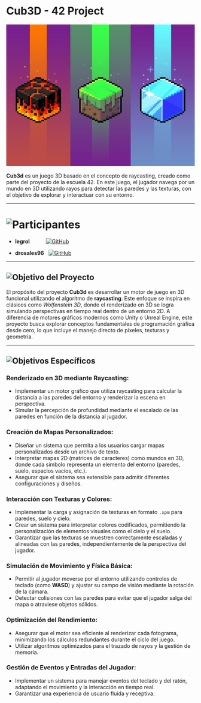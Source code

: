 # Cub3D - 42 Project

![Cubed Logo](img/cubed.jpeg)

**Cub3d** es un juego 3D basado en el concepto de raycasting, creado como parte del proyecto de la escuela 42. En este juego, el jugador navega por un mundo en 3D utilizando rayos para detectar las paredes y las texturas, con el objetivo de explorar y interactuar con su entorno.

---

# ![Participantes](https://img.shields.io/badge/Participantes-orange?style=for-the-badge)

- **legrol** &nbsp;&nbsp;&nbsp;&nbsp;&nbsp;&nbsp;&nbsp;&nbsp;&nbsp;&nbsp;[![GitHub](https://img.shields.io/badge/GitHub-Profile-informational?style=for-the-badge&logo=github&logoColor=white&color=181717)](https://github.com/legrol)

- **drosales96** &nbsp;&nbsp;[![GitHub](https://img.shields.io/badge/GitHub-Profile-informational?style=for-the-badge&logo=github&logoColor=white&color=181717)](https://github.com/drosales96)

---

## ![Objetivo del Proyecto](https://img.shields.io/badge/Objetivo_del_Proyecto-blue?style=for-the-badge)

El propósito del proyecto **Cub3d** es desarrollar un motor de juego en 3D funcional utilizando el algoritmo de **raycasting**. Este enfoque se inspira en clásicos como *Wolfenstein 3D*, donde el renderizado en 3D se logra simulando perspectivas en tiempo real dentro de un entorno 2D. A diferencia de motores gráficos modernos como Unity o Unreal Engine, este proyecto busca explorar conceptos fundamentales de programación gráfica desde cero, lo que incluye el manejo directo de píxeles, texturas y geometría.

---

## ![Objetivos Específicos](https://img.shields.io/badge/Objetivo_Específicos-orange?style=for-the-badge)

### Renderizado en 3D mediante Raycasting:
- Implementar un motor gráfico que utiliza raycasting para calcular la distancia a las paredes del entorno y renderizar la escena en perspectiva.
- Simular la percepción de profundidad mediante el escalado de las paredes en función de la distancia al jugador.

### Creación de Mapas Personalizados:
- Diseñar un sistema que permita a los usuarios cargar mapas personalizados desde un archivo de texto.
- Interpretar mapas 2D (matrices de caracteres) como mundos en 3D, donde cada símbolo representa un elemento del entorno (paredes, suelo, espacios vacíos, etc.).
- Asegurar que el sistema sea extensible para admitir diferentes configuraciones y diseños.

### Interacción con Texturas y Colores:
- Implementar la carga y asignación de texturas en formato `.xpm` para paredes, suelo y cielo.
- Crear un sistema para interpretar colores codificados, permitiendo la personalización de elementos visuales como el cielo y el suelo.
- Garantizar que las texturas se muestren correctamente escaladas y alineadas con las paredes, independientemente de la perspectiva del jugador.

### Simulación de Movimiento y Física Básica:
- Permitir al jugador moverse por el entorno utilizando controles de teclado (como **WASD**) y ajustar su campo de visión mediante la rotación de la cámara.
- Detectar colisiones con las paredes para evitar que el jugador salga del mapa o atraviese objetos sólidos.

### Optimización del Rendimiento:
- Asegurar que el motor sea eficiente al renderizar cada fotograma, minimizando los cálculos redundantes durante el ciclo del juego.
- Utilizar algoritmos optimizados para el trazado de rayos y la gestión de memoria.

### Gestión de Eventos y Entradas del Jugador:
- Implementar un sistema para manejar eventos del teclado y del ratón, adaptando el movimiento y la interacción en tiempo real.
- Garantizar una experiencia de usuario fluida y receptiva.
